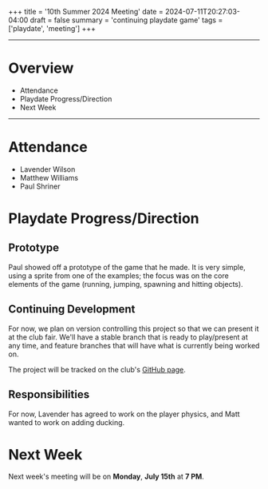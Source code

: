 +++
title = '10th Summer 2024 Meeting'
date = 2024-07-11T20:27:03-04:00
draft = false
summary = 'continuing playdate game'
tags = ['playdate', 'meeting']
+++
***
# Overview
- Attendance
- Playdate Progress/Direction
- Next Week
***
# Attendance
- Lavender Wilson
- Matthew Williams
- Paul Shriner
# Playdate Progress/Direction
## Prototype
Paul showed off a prototype of the game that he made. It is very simple, using a sprite from one of the examples; the focus was on the core elements of the game (running, jumping, spawning and hitting objects).
## Continuing Development
For now, we plan on version controlling this project so that we can present it at the club fair. We'll have a stable branch that is ready to play/present at any time, and feature branches that will have what is currently being worked on. 

The project will be tracked on the club's [GitHub page](https://github.com/pwsdc/playdate-runner). 
## Responsibilities
For now, Lavender has agreed to work on the player physics, and Matt wanted to work on adding ducking.
# Next Week
Next week's meeting will be on **Monday**, **July 15th** at **7 PM**. 